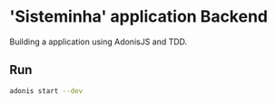 # **'Sisteminha'** application Backend

Building a application using AdonisJS and TDD.

## Run

```bash
adonis start --dev
```
